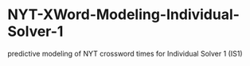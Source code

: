 # NYT-XWord-Modeling-Individual-Solver-1
 predictive modeling of NYT crossword times for Individual Solver 1 (IS1)
